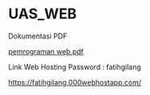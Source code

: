 # UAS_WEB

Dokumentasi PDF <p>
[pemrograman web.pdf](https://github.com/FatihGilangPrasetyo/UAS_WEB/files/6948541/pemrograman.web.pdf)
  
Link Web Hosting Password : fatihgilang <p>
https://fatihgilang.000webhostapp.com/

